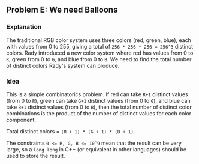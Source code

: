 ## Problem E: We need Balloons

### Explanation

The traditional RGB color system uses three colors (red, green, blue), each with values from 0 to 255, giving a total of `256 * 256 * 256 = 256^3` distinct colors. Rady introduced a new color system where red has values from 0 to `R`, green from 0 to `G`, and blue from 0 to `B`. We need to find the total number of distinct colors Rady's system can produce.

### Idea

This is a simple combinatorics problem. If red can take `R+1` distinct values (from 0 to `R`), green can take `G+1` distinct values (from 0 to `G`), and blue can take `B+1` distinct values (from 0 to `B`), then the total number of distinct color combinations is the product of the number of distinct values for each color component.

Total distinct colors = `(R + 1) * (G + 1) * (B + 1)`.

The constraints `0 <= R, G, B <= 10^9` mean that the result can be very large, so a `long long` in C++ (or equivalent in other languages) should be used to store the result.
